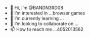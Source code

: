 - 👋 Hi, I’m @BANDN3RD08
- 👀 I’m interested in ...browser games
- 🌱 I’m currently learning ...
- 💞️ I’m looking to collaborate on ...
- 📫 How to reach me ...4052013562

<!---
BANDN3RD08/BANDN3RD08 is a ✨ special ✨ repository because its `README.md` (this file) appears on your GitHub profile.
You can click the Preview link to take a look at your changes.
--->
